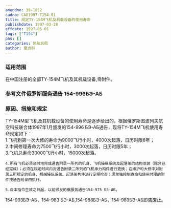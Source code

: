 ```yaml
---
amendno: 39-1852  
cadno: CAD1997-T154-01  
title: 规定TY-154M飞机及机载设备的使用寿命  
publishdate: 1997-03-28  
effdate: 1997-05-01  
tags: ["T154"]  
pns: []  
categories: 民航总局  
author: 夏贞科  
---
```

  
### 适用范围  
在中国注册的全部TY-154M飞机及其机载设备,零附件。  
  
<!--more-->  
### 参考文件俄罗斯服务通告 154-996БЭ-АБ  
  
### 原因、措施和规定  
TY-154M型飞机及其机载设备的使用寿命是逐步给出的。根据俄罗斯图波列夫航空科技联合体1997年1月颁发的154-996 БЭ-АБ通告，现将TY-154M飞机使用寿命规定如下：  
    1.飞机到第一次大修的寿命为9000飞行小时，4000次起落，日历时限6年；  
    2.中间修理寿命为7500飞行小时，3000次起落，日历时限5年；  
    3.飞机总寿命30000飞行小时，15000次起落。  
  
    4.所有飞机必须及时地完成通告附录一所列的机身、飞机操纵系统及起落架的结构改装（除非已经完成）；必须在规定时间内对通告附录二所列的飞机承力构件进行更换；在维护和大修中对附录三所规定的机身、机械操纵系统、起落架构件进行定期检查；须单独控制寿命和使用时限的附件按通告附录四执行。  
  
    5.自本指令生效之日起，以前颁发的俄服务通告154-975 БЭ-АБ，  
  
154-993БЭ-АБ，154-983 БЭ-АБ,154-988БЭ-АБ，154-989БЭ-АБ即告废止。  
